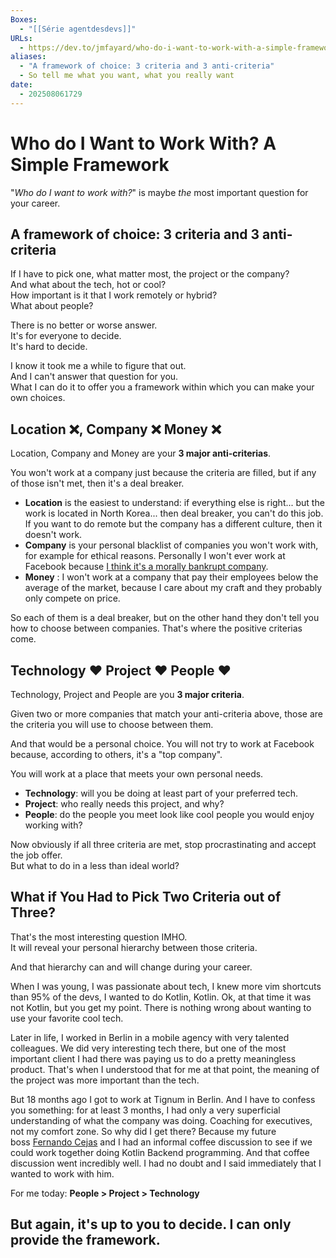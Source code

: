 ```yaml
---
Boxes:
  - "[[Série agentdesdevs]]"
URLs:
  - https://dev.to/jmfayard/who-do-i-want-to-work-with-a-simple-framework-3hnl
aliases:
  - "A framework of choice: 3 criteria and 3 anti-criteria"
  - So tell me what you want, what you really want
date:
  - 202508061729
---
```


# Who do I Want to Work With? A Simple Framework

"_Who do I want to work with?_" is maybe _the_ most important question for your career.

## A framework of choice: 3 criteria and 3 anti-criteria

If I have to pick one, what matter most, the project or the company?  
And what about the tech, hot or cool?  
How important is it that I work remotely or hybrid?  
What about people?

There is no better or worse answer.  
It's for everyone to decide.  
It's hard to decide.

I know it took me a while to figure that out.  
And I can't answer that question for you.  
What I can do it to offer you a framework within which you can make your own choices.

## Location ❌, Company ❌ Money ❌

Location, Company and Money are your **3 major anti-criterias**.

You won't work at a company just because the criteria are filled, but if any of those isn't met, then it's a deal breaker.

- **Location** is the easiest to understand: if everything else is right... but the work is located in North Korea... then deal breaker, you can't do this job. If you want to do remote but the company has a different culture, then it doesn't work.
- **Company** is your personal blacklist of companies you won't work with, for example for ethical reasons. Personally I won't ever work at Facebook because [I think it's a morally bankrupt company](https://en.wikipedia.org/wiki/Criticism_of_Facebook).
- **Money** : I won't work at a company that pay their employees below the average of the market, because I care about my craft and they probably only compete on price.

So each of them is a deal breaker, but on the other hand they don't tell you how to choose between companies. That's where the positive criterias come.

## Technology ❤️ Project ❤️ People ❤️

Technology, Project and People are you **3 major criteria**.

Given two or more companies that match your anti-criteria above, those are the criteria you will use to choose between them.

And that would be a personal choice. You will not try to work at Facebook because, according to others, it's a "top company".

You will work at a place that meets your own personal needs.

- **Technology**: will you be doing at least part of your preferred tech.
- **Project**: who really needs this project, and why?
- **People**: do the people you meet look like cool people you would enjoy working with?

Now obviously if all three criteria are met, stop procrastinating and accept the job offer.  
But what to do in a less than ideal world?

## What if You Had to Pick Two Criteria out of Three?

That's the most interesting question IMHO.  
It will reveal your personal hierarchy between those criteria.

And that hierarchy can and will change during your career.

When I was young, I was passionate about tech, I knew more vim shortcuts than 95% of the devs, I wanted to do Kotlin, Kotlin. Ok, at that time it was not Kotlin, but you get my point. There is nothing wrong about wanting to use your favorite cool tech.

Later in life, I worked in Berlin in a mobile agency with very talented colleagues. We did very interesting tech there, but one of the most important client I had there was paying us to do a pretty meaningless product. That's when I understood that for me at that point, the meaning of the project was more important than the tech.

But 18 months ago I got to work at Tignum in Berlin. And I have to confess you something: for at least 3 months, I had only a very superficial understanding of what the company was doing. Coaching for executives, not my comfort zone. So why did I get there? Because my future boss [Fernando Cejas](https://fernandocejas.com/) and I had an informal coffee discussion to see if we could work together doing Kotlin Backend programming. And that coffee discussion went incredibly well. I had no doubt and I said immediately that I wanted to work with him.

For me today: **People > Project > Technology**

## But again, it's up to you to decide. I can only provide the framework.